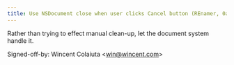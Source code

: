 ```yaml
---
title: Use NSDocument close when user clicks Cancel button (REnamer, 0a3c7bb)
---
```


Rather than trying to effect manual clean-up, let the document system handle it.

Signed-off-by: Wincent Colaiuta &lt;win@wincent.com&gt;
